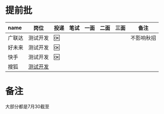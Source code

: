 # 提前批

| name   | 岗位                                                         | 投递 | 笔试 | 一面 | 二面 | 三面 | 备注       |
| :----- | ------------------------------------------------------------ | ---- | ---- | ---- | ---- | ---- | ---------- |
| 广联达 | 测试开发                                                     | 🆗    |      |      |      |      | 不影响秋招 |
| 好未来 | 测试开发                                                     | 🆗    |      |      |      |      |            |
| 快手   | 测试开发                                                     | 🆗    |      |      |      |      |            |
| 搜狐   | [测试开发](https://app.mokahr.com/recommendation-apply/sohu/5683?recommenderId=350579#/job/7537b3b4-f435-4fe6-a852-e83f377724b8?_k=hh7fjx) |      |      |      |      |      |            |

# 备注

大部分都是7月30截至